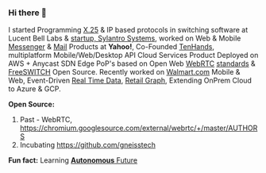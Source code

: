 ### Hi there 👋

I started Programming [X.25](https://en.wikipedia.org/wiki/X.25) & IP based protocols in switching software at Lucent Bell Labs & [startup, Sylantro Systems](https://www.linkedin.com/company/sylantro-systems/about/), worked on Web & Mobile [Messenger](https://en.wikipedia.org/wiki/Yahoo!_Messenger) & [Mail](https://en.wikipedia.org/wiki/Yahoo!_Mail) Products at **Yahoo!**, Co-Founded [TenHands](https://www.crunchbase.com/organization/tenhands#section-overview), multiplatform Mobile/Web/Desktop API Cloud Services Product Deployed on AWS + Anycast SDN Edge PoP's based on Open Web [WebRTC](https://webrtc.org/) [standards](https://twitter.com/ietf/status/1354071004058951682) & [FreeSWITCH](https://freeswitch.org/) Open Source. Recently worked on [Walmart.com](https://www.walmart.com/) Mobile & Web, Event-Driven [Real Time Data](https://www.confluent.io/blog/apache-kafka-item-setup/), [Retail Graph](https://medium.com/walmartlabs/retail-graph-walmarts-product-knowledge-graph-6ef7357963bc), Extending OnPrem Cloud to Azure & GCP.

**Open Source:**

1. Past - WebRTC, https://chromium.googlesource.com/external/webrtc/+/master/AUTHORS
2. Incubating https://github.com/gneisstech 

**Fun fact:** Learning [**Autonomous** Future](https://github.com/ankumar/Autonomous) 

<!--
**ankumar/ankumar** is a ✨ _special_ ✨ repository because its `README.md` (this file) appears on your GitHub profile.

Here are some ideas to get you started:

- 🔭 I’m currently working on ...
- 🌱 I’m currently learning ...
- 👯 I’m looking to collaborate on ...
- 🤔 I’m looking for help with ...
- 💬 Ask me about ...
- 📫 How to reach me: ...
- 😄 Pronouns: ...
- ⚡ Fun fact: ...
-->
